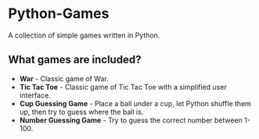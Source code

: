 # Python-Games
A collection of simple games written in Python. 

<h2>What games are included?</h2>
<ul>
  <li><strong>War</strong> - Classic game of War.</li>
  <li><strong>Tic Tac Toe</strong> - Classic game of Tic Tac Toe with a simplified user interface.</li>
  <li><strong>Cup Guessing Game</strong> - Place a ball under a cup, let Python shuffle them up, then try to guess where the ball is.</li>
  <li><strong>Number Guessing Game</strong> - Try to guess the correct number between 1-100.</li>
</ul>
